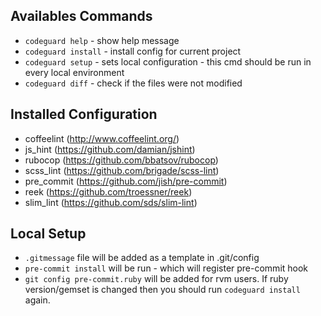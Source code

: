 Availables Commands
---
* `codeguard help`    - show help message
* `codeguard install` - install config for current project
* `codeguard setup`   - sets local configuration - this cmd should be run
                        in every local environment
* `codeguard diff`    - check if the files were not modified

Installed Configuration
---
* coffeelint (http://www.coffeelint.org/)
* js_hint (https://github.com/damian/jshint)
* rubocop (https://github.com/bbatsov/rubocop)
* scss_lint (https://github.com/brigade/scss-lint)
* pre_commit (https://github.com/jish/pre-commit)
* reek (https://github.com/troessner/reek)
* slim_lint (https://github.com/sds/slim-lint)

Local Setup
---
* `.gitmessage` file will be added as a template in .git/config
* `pre-commit install` will be run - which will register pre-commit hook
* `git config pre-commit.ruby` will be added for rvm users. If ruby
  version/gemset is changed then you should run `codeguard install`
  again.
